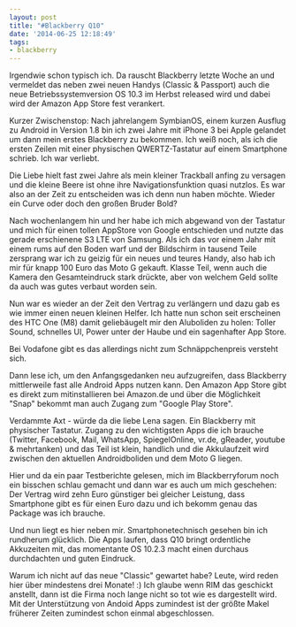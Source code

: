 ```yaml
---
layout: post
title: "#Blackberry Q10"
date: '2014-06-25 12:18:49'
tags:
- blackberry
---
```


Irgendwie schon typisch ich. Da rauscht Blackberry letzte Woche an und vermeldet das neben zwei neuen Handys (Classic & Passport) auch die neue Betriebssystemversion OS 10.3 im Herbst released wird und dabei wird der Amazon App Store fest verankert.

Kurzer Zwischenstop: Nach jahrelangem SymbianOS, einem kurzen Ausflug zu Android in Version 1.8 bin ich zwei Jahre mit iPhone 3 bei Apple gelandet um dann mein erstes Blackberry zu bekommen. Ich weiß noch, als ich die ersten Zeilen mit einer physischen QWERTZ-Tastatur auf einem Smartphone schrieb. Ich war verliebt. 

Die Liebe hielt fast zwei Jahre als mein kleiner Trackball anfing zu versagen und die kleine Beere ist ohne ihre Navigationsfunktion quasi nutzlos. Es war also an der Zeit zu entscheiden was ich denn nun haben möchte. Wieder ein Curve oder doch den großen Bruder Bold? 

Nach wochenlangem hin und her habe ich mich abgewand von der Tastatur und mich für einen tollen AppStore von Google entschieden und nutzte das gerade erschienene S3 LTE von Samsung. Als ich das vor einem Jahr mit einem rums auf den Boden warf und der Bildschirm in tausend Teile zersprang war ich zu geizig für ein neues und teures Handy, also hab ich mir für knapp 100 Euro das Moto G gekauft. Klasse Teil, wenn auch die Kamera den Gesamteindruck stark drückte, aber von welchem Geld sollte da auch was gutes verbaut worden sein.

Nun war es wieder an der Zeit den Vertrag zu verlängern und dazu gab es wie immer einen neuen kleinen Helfer. Ich hatte nun schon seit erscheinen des HTC One (M8) damit geliebäugelt mir den Aluboliden zu holen: Toller Sound, schnelles UI, Power unter der Haube und ein sagenhafter App Store.

Bei Vodafone gibt es das allerdings nicht zum Schnäppchenpreis versteht sich.

Dann lese ich, um den Anfangsgedanken neu aufzugreifen, dass Blackberry mittlerweile fast alle Android Apps nutzen kann. Den Amazon App Store gibt es direkt zum mitinstallieren bei Amazon.de und über die Möglichkeit "Snap" bekommt man auch Zugang zum "Google Play Store". 

Verdammte Axt - würde da die liebe Lena sagen. Ein Blackberry mit physischer Tastatur. Zugang zu den wichtigsten Apps die ich brauche (Twitter, Facebook, Mail, WhatsApp, SpiegelOnline, vr.de, gReader, youtube & mehrtanken) und das Teil ist klein, handlich und die Akkulaufzeit wird zwischen den aktuellen Androidboliden und dem Moto G liegen.

Hier und da ein paar Testberichte gelesen, mich im Blackberryforum noch ein bisschen schlau gemacht und dann war es auch um mich geschehen: Der Vertrag wird zehn Euro günstiger bei gleicher Leistung, dass Smartphone gibt es für einen Euro dazu und ich bekomm genau das Package was ich brauche.

Und nun liegt es hier neben mir. Smartphonetechnisch gesehen bin ich rundherum glücklich. Die Apps laufen, dass Q10 bringt ordentliche Akkuzeiten mit, das momentante OS 10.2.3 macht einen durchaus durchdachten und guten Eindruck.

Warum ich nicht auf das neue "Classic" gewartet habe? Leute, wird reden hier über mindestens drei Monate! :) Ich glaube wenn RIM das geschickt anstellt, dann ist die Firma noch lange nicht so tot wie es dargestellt wird. Mit der Unterstützung von Andoid Apps zumindest ist der größte Makel früherer Zeiten zumindest schon einmal abgeschlossen.